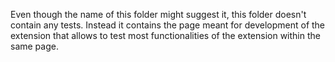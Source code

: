 Even though the name of this folder might suggest it, this folder doesn't
contain any tests. Instead it contains the page meant for development of the
extension that allows to test most functionalities of the extension within the
same page.
